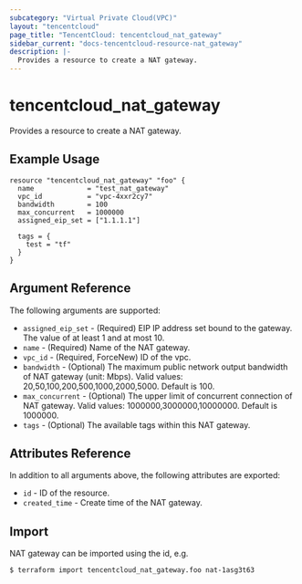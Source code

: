 ```yaml
---
subcategory: "Virtual Private Cloud(VPC)"
layout: "tencentcloud"
page_title: "TencentCloud: tencentcloud_nat_gateway"
sidebar_current: "docs-tencentcloud-resource-nat_gateway"
description: |-
  Provides a resource to create a NAT gateway.
---
```


# tencentcloud_nat_gateway

Provides a resource to create a NAT gateway.

## Example Usage

```hcl
resource "tencentcloud_nat_gateway" "foo" {
  name             = "test_nat_gateway"
  vpc_id           = "vpc-4xxr2cy7"
  bandwidth        = 100
  max_concurrent   = 1000000
  assigned_eip_set = ["1.1.1.1"]

  tags = {
    test = "tf"
  }
}
```

## Argument Reference

The following arguments are supported:

* `assigned_eip_set` - (Required) EIP IP address set bound to the gateway. The value of at least 1 and at most 10.
* `name` - (Required) Name of the NAT gateway.
* `vpc_id` - (Required, ForceNew) ID of the vpc.
* `bandwidth` - (Optional) The maximum public network output bandwidth of NAT gateway (unit: Mbps). Valid values: 20,50,100,200,500,1000,2000,5000. Default is 100.
* `max_concurrent` - (Optional) The upper limit of concurrent connection of NAT gateway. Valid values: 1000000,3000000,10000000. Default is 1000000.
* `tags` - (Optional) The available tags within this NAT gateway.

## Attributes Reference

In addition to all arguments above, the following attributes are exported:

* `id` - ID of the resource.
* `created_time` - Create time of the NAT gateway.


## Import

NAT gateway can be imported using the id, e.g.

```
$ terraform import tencentcloud_nat_gateway.foo nat-1asg3t63
```

